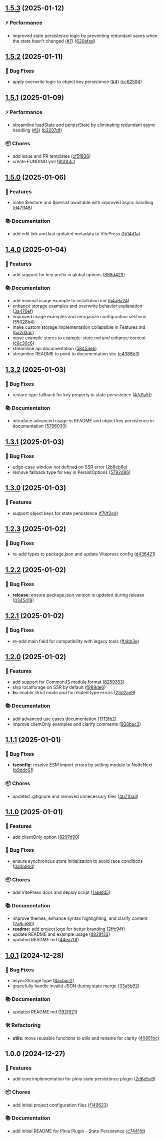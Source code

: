 ## [1.5.3](https://github.com/stephenjason89/pinia-plugin-state-persistence/compare/v1.5.2...v1.5.3) (2025-01-12)

### ⚡ Performance

* improved state persistence logic by preventing redundant saves when the state hasn't changed ([#7](https://github.com/stephenjason89/pinia-plugin-state-persistence/issues/7)) ([620afad](https://github.com/stephenjason89/pinia-plugin-state-persistence/commit/620afad39806e7277c03d92c0b80b2735e3df680))

## [1.5.2](https://github.com/stephenjason89/pinia-plugin-state-persistence/compare/v1.5.1...v1.5.2) (2025-01-11)

### 🐛 Bug Fixes

* apply overwrite logic to object key persistence ([#4](https://github.com/stephenjason89/pinia-plugin-state-persistence/issues/4)) ([cc62594](https://github.com/stephenjason89/pinia-plugin-state-persistence/commit/cc625949b771f014baebb33e8320a60ae2cd6da7))

## [1.5.1](https://github.com/stephenjason89/pinia-plugin-state-persistence/compare/v1.5.0...v1.5.1) (2025-01-09)

### ⚡ Performance

* streamline loadState and persistState by eliminating redundant async handling ([#3](https://github.com/stephenjason89/pinia-plugin-state-persistence/issues/3)) ([b3207df](https://github.com/stephenjason89/pinia-plugin-state-persistence/commit/b3207df65ad4c472a77e26c4bac33d9e60772eca))

### 📦 Chores

* add issue and PR templates ([cf5f836](https://github.com/stephenjason89/pinia-plugin-state-persistence/commit/cf5f836c4017b229282fdf5f11ff2a4c0952926a))
* create FUNDING.yml ([6fd1bfc](https://github.com/stephenjason89/pinia-plugin-state-persistence/commit/6fd1bfcff85756ed7d44fded50a7a2c5238670fe))

## [1.5.0](https://github.com/stephenjason89/pinia-plugin-state-persistence/compare/v1.4.0...v1.5.0) (2025-01-06)

### 🚀 Features

* make $restore and $persist awaitable with improved async handling ([d47ff46](https://github.com/stephenjason89/pinia-plugin-state-persistence/commit/d47ff4644f8628973b837a7cf11b8ab939575691))

### 📚 Documentation

* add edit link and last updated metadata to VitePress ([fb14d1a](https://github.com/stephenjason89/pinia-plugin-state-persistence/commit/fb14d1a5dd7a0fac6234efa2627a4e892d10ff81))

## [1.4.0](https://github.com/stephenjason89/pinia-plugin-state-persistence/compare/v1.3.2...v1.4.0) (2025-01-04)

### 🚀 Features

* add support for key prefix in global options ([888d429](https://github.com/stephenjason89/pinia-plugin-state-persistence/commit/888d429f2fb97bfad3f94022940afcee0daaf28f))

### 📚 Documentation

* add minimal usage example to installation.md ([b4a6a24](https://github.com/stephenjason89/pinia-plugin-state-persistence/commit/b4a6a24db07936d8f5f87d091d4e21f5c67bdc87))
* enhance storage examples and overwrite behavior explanation ([3a476ef](https://github.com/stephenjason89/pinia-plugin-state-persistence/commit/3a476ef87f7d36858caf20abc7f1a029c0b54fd5))
* improved usage examples and reorganize configuration sections ([55028b4](https://github.com/stephenjason89/pinia-plugin-state-persistence/commit/55028b453d35b3a8ad5e8a4b75126a3e114fb14e))
* make custom storage implementation collapsible in Features.md ([ba2d3ac](https://github.com/stephenjason89/pinia-plugin-state-persistence/commit/ba2d3ac3374842db3e32d4a52a4845a93b48e744))
* move example stores to example-store.md and enhance content ([c6c30c6](https://github.com/stephenjason89/pinia-plugin-state-persistence/commit/c6c30c622d3d382b96f46447c68f9753bbe87d79))
* streamline api documentation ([58453eb](https://github.com/stephenjason89/pinia-plugin-state-persistence/commit/58453ebb6080dd9ad1678e9f7633e49c9ce3cae4))
* streamline README to point to documentation site ([c4388b3](https://github.com/stephenjason89/pinia-plugin-state-persistence/commit/c4388b3534bfef2a1bc52c7e91ffe4e20200824c))

## [1.3.2](https://github.com/stephenjason89/pinia-plugin-state-persistence/compare/v1.3.1...v1.3.2) (2025-01-03)

### 🐛 Bug Fixes

* restore type fallback for key property in state persistence ([47d1a5f](https://github.com/stephenjason89/pinia-plugin-state-persistence/commit/47d1a5fe86f2fc80c65f369be2f6c8031cda2dfa))

### 📚 Documentation

* introduce advanced usage in README and object key persistence in documentation ([5796030](https://github.com/stephenjason89/pinia-plugin-state-persistence/commit/5796030ad5777079dddea66155478a84e6db30cb))

## [1.3.1](https://github.com/stephenjason89/pinia-plugin-state-persistence/compare/v1.3.0...v1.3.1) (2025-01-03)

### 🐛 Bug Fixes

* edge-case window not defined on SSR error ([2b8eb6e](https://github.com/stephenjason89/pinia-plugin-state-persistence/commit/2b8eb6e4d4a5b8648689b41cfe6e2df2fb076033))
* remove fallback type for key in PersistOptions ([5792d86](https://github.com/stephenjason89/pinia-plugin-state-persistence/commit/5792d8602ef49ef10d2de145a766444d73f92e0b))

## [1.3.0](https://github.com/stephenjason89/pinia-plugin-state-persistence/compare/v1.2.3...v1.3.0) (2025-01-03)

### 🚀 Features

* support object keys for state persistence ([f70f2ed](https://github.com/stephenjason89/pinia-plugin-state-persistence/commit/f70f2ed352ac2c7a3169d0b09650f0c877936e4a))

## [1.2.3](https://github.com/stephenjason89/pinia-plugin-state-persistence/compare/v1.2.2...v1.2.3) (2025-01-02)

### 🐛 Bug Fixes

* re-add types to package.json and update Vitepress config ([d436421](https://github.com/stephenjason89/pinia-plugin-state-persistence/commit/d4364217f84c5464967f3307a4f69f174709c3d0))

## [1.2.2](https://github.com/stephenjason89/pinia-plugin-state-persistence/compare/v1.2.1...v1.2.2) (2025-01-02)

### 🐛 Bug Fixes

* **release:** ensure package.json version is updated during release ([0345d19](https://github.com/stephenjason89/pinia-plugin-state-persistence/commit/0345d19ad6fbc7ba7b25c0b76e5dff841795083e))

## [1.2.1](https://github.com/stephenjason89/pinia-plugin-state-persistence/compare/v1.2.0...v1.2.1) (2025-01-02)

### 🐛 Bug Fixes

* re-add main field for compatibility with legacy tools ([ffabb3e](https://github.com/stephenjason89/pinia-plugin-state-persistence/commit/ffabb3e6b2caaf87a67f72c91a415bb4df7f52f7))

## [1.2.0](https://github.com/stephenjason89/pinia-plugin-state-persistence/compare/v1.1.1...v1.2.0) (2025-01-02)

### 🚀 Features

* add support for CommonJS module format ([8259353](https://github.com/stephenjason89/pinia-plugin-state-persistence/commit/8259353b9fd3425fe4357a026e2c27c21c82e01a))
* skip localforage on SSR by default ([f989de6](https://github.com/stephenjason89/pinia-plugin-state-persistence/commit/f989de603034b56bebb9d3753588f3ec41b6ee78))
* **ts:** enable strict mode and fix related type errors ([23d2ae9](https://github.com/stephenjason89/pinia-plugin-state-persistence/commit/23d2ae9a234a99947560d74ef61e3302c25b7dfd))

### 📚 Documentation

* add advanced use cases documentation ([1713fb2](https://github.com/stephenjason89/pinia-plugin-state-persistence/commit/1713fb232a2a337cf4a4a6f7673a35dbc95ec8fa))
* improve clientOnly examples and clarify comments ([938bac3](https://github.com/stephenjason89/pinia-plugin-state-persistence/commit/938bac3cafdbc6fa8858719b38f51efe6b1d6e9a))

## [1.1.1](https://github.com/stephenjason89/pinia-plugin-state-persistence/compare/v1.1.0...v1.1.1) (2025-01-01)

### 🐛 Bug Fixes

* **tsconfig:** resolve ESM import errors by setting module to NodeNext ([b9ddc61](https://github.com/stephenjason89/pinia-plugin-state-persistence/commit/b9ddc615b3da6e24acc8c0909ad9a0eb9079662e))

### 📦 Chores

* updated .gitignore and removed unnecessary files ([4b710a3](https://github.com/stephenjason89/pinia-plugin-state-persistence/commit/4b710a327d78ae5b3720b8923a97db73c6b8c23f))

## [1.1.0](https://github.com/stephenjason89/pinia-plugin-state-persistence/compare/v1.0.1...v1.1.0) (2025-01-01)

### 🚀 Features

* add clientOnly option ([8297d90](https://github.com/stephenjason89/pinia-plugin-state-persistence/commit/8297d9044b4e127f0429b81a24f672134d9d88bb))

### 🐛 Bug Fixes

* ensure synchronous store initialization to avoid race conditions ([0a0b900](https://github.com/stephenjason89/pinia-plugin-state-persistence/commit/0a0b9007062c5a0e944a95cc46ae7f689c4ee787))

### 📦 Chores

* add VitePress docs and deploy script ([1abefd5](https://github.com/stephenjason89/pinia-plugin-state-persistence/commit/1abefd52f26b9662686909aebc172d4eb83742a7))

### 📚 Documentation

* improve themes, enhance syntax highlighting, and clarify content ([2a6c580](https://github.com/stephenjason89/pinia-plugin-state-persistence/commit/2a6c5803f14b4c38309e3d11e210684ba5f5c25c))
* **readme:** add project logo for better branding ([2ffc94f](https://github.com/stephenjason89/pinia-plugin-state-persistence/commit/2ffc94f803ac7f9324a2d177a0117a5a04f01259))
* update README and example usage ([d829f33](https://github.com/stephenjason89/pinia-plugin-state-persistence/commit/d829f338c2c5b4da3b9c8caab697f48c55e86a95))
* updated README.md ([44ea7f8](https://github.com/stephenjason89/pinia-plugin-state-persistence/commit/44ea7f85b173f2644bc6841e2e9376223ab0944e))

## [1.0.1](https://github.com/stephenjason89/pinia-plugin-state-persistence/compare/v1.0.0...v1.0.1) (2024-12-28)

### 🐛 Bug Fixes

* asyncStorage type ([8acbac2](https://github.com/stephenjason89/pinia-plugin-state-persistence/commit/8acbac292d203f43eb64770863799f8eec922681))
* gracefully handle invalid JSON during state merge ([33a5b92](https://github.com/stephenjason89/pinia-plugin-state-persistence/commit/33a5b928da7e0283b6b553520718ffa3d2b51676))

### 📚 Documentation

* updated README.md ([192f921](https://github.com/stephenjason89/pinia-plugin-state-persistence/commit/192f9216bb283020fde6dfbd9a96f507d8d0e641))

### 🛠️ Refactoring

* **utils:** move reusable functions to utils and rename for clarity ([40851bc](https://github.com/stephenjason89/pinia-plugin-state-persistence/commit/40851bc48ad9e1bf326132c54215ea6a60f06686))

## 1.0.0 (2024-12-27)

### 🚀 Features

* add core implementation for pinia state persistence plugin ([2d6e5c8](https://github.com/stephenjason89/pinia-plugin-state-persistence/commit/2d6e5c840595339317c13b06d9c014c0a5f31af5))

### 📦 Chores

* add initial project configuration files ([f149623](https://github.com/stephenjason89/pinia-plugin-state-persistence/commit/f1496231ff6bc03362bc96cb262db3257525552e))

### 📚 Documentation

* add initial README for Pinia Plugin - State Persistence ([c7441fd](https://github.com/stephenjason89/pinia-plugin-state-persistence/commit/c7441fd64904a355c3c112d4b21c6f4ae61a15f1))
